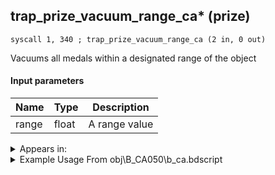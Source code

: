 ## trap_prize_vacuum_range_ca* (prize)

`syscall 1, 340 ; trap_prize_vacuum_range_ca (2 in, 0 out)`

Vacuums all medals within a designated range of the object

#### Input parameters
| Name | Type | Description
|------|------|------------
| range   | float   | A range value




<details>
	<summary>Appears in:</summary>
| filename | Entity (obj)
|----------|-------------
| obj\B_CA050\b_ca.bdscript       | ((B) Grim Reaper)          

</details>

<details>
	<summary>Example Usage From obj\B_CA050\b_ca.bdscript</summary>
```
L6370:
 pushFromFSp 0
 fetchValue 4
 syscall 1, 14 ; trap_sysobj_motion_is_end (1 in, 1 out)
 eqz 
 jz L6407
 pushFromFSp 0
 pushImm 1
 syscall 1, 150 ; trap_obj_motion_check_range (2 in, 1 out)
 jz L6404
 pushFromFSp 0
 pushFromFSp 4
 syscall 1, 340 ; trap_prize_vacuum_range_ca (2 in, 0 out)
 pushFromFSp 4
 pushImmf 50
 addf 
 popToSp 4
 jmp L6404
```
</details>

